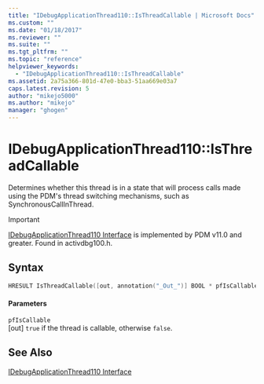 ```yaml
---
title: "IDebugApplicationThread110::IsThreadCallable | Microsoft Docs"
ms.custom: ""
ms.date: "01/18/2017"
ms.reviewer: ""
ms.suite: ""
ms.tgt_pltfrm: ""
ms.topic: "reference"
helpviewer_keywords: 
  - "IDebugApplicationThread110::IsThreadCallable"
ms.assetid: 2a75a366-801d-47e0-bba3-51aa669e03a7
caps.latest.revision: 5
author: "mikejo5000"
ms.author: "mikejo"
manager: "ghogen"
---
```

# IDebugApplicationThread110::IsThreadCallable
Determines whether this thread is in a state that will process calls made using the PDM's thread switching mechanisms, such as SynchronousCallInThread.  
  
> [!IMPORTANT]
> [IDebugApplicationThread110 Interface](../../winscript/reference/idebugapplicationthread110-interface.md) is implemented by PDM v11.0 and greater. Found in activdbg100.h.  
  
## Syntax  
  
```cpp  
HRESULT IsThreadCallable([out, annotation("_Out_")] BOOL * pfIsCallable);  
```  
  
#### Parameters  
 `pfIsCallable`  
 [out] `true` if the thread is callable, otherwise `false`.  
  
## See Also  
 [IDebugApplicationThread110 Interface](../../winscript/reference/idebugapplicationthread110-interface.md)